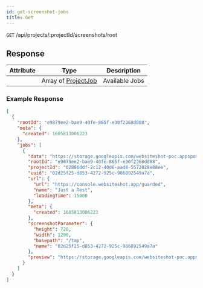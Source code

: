 ```yaml
---
id: get-screenshot-jobs
title: Get
---
```


`GET` /api/projects/:projectId/screenshots/root

## Response

| Attribute | Type                                          | Description    |
| --------- | --------------------------------------------- | -------------- |
|           | Array of [ProjectJob](../types/ProjectJob.md) | Available Jobs |

### Example Response

```json
[
  {
    "rootId": "e9879ee2-bae9-40fe-865f-e30f2368d808",
    "meta": {
      "created": 1605813006223
    },
    "jobs": [
      {
        "data": "https://storage.googleapis.com/websiteshot-poc.appspot.com/02886ddf-2c12-40d6-aad8-5572028e88ee/02d25f25-d853-4272-925c-986892549a7a.png?GoogleAccessId=...",
        "rootId": "e9879ee2-bae9-40fe-865f-e30f2368d808",
        "projectId": "02886ddf-2c12-40d6-aad8-5572028e88ee",
        "uuid": "02d25f25-d853-4272-925c-986892549a7a",
        "url": {
          "url": "https://console.websiteshot.app/guarded",
          "name": "Just a Test",
          "loadingTime": 15000
        },
        "meta": {
          "created": 1605813006223
        },
        "screenshotParameter": {
          "height": 720,
          "width": 1200,
          "basepath": "/tmp",
          "name": "02d25f25-d853-4272-925c-986892549a7a"
        },
        "preview": "https://storage.googleapis.com/websiteshot-poc.appspot.com/02886ddf-2c12-40d6-aad8-5572028e88ee/02d25f25-d853-4272-925c-986892549a7a-preview.png?GoogleAccessId=..."
      }
    ]
  }
]
```
